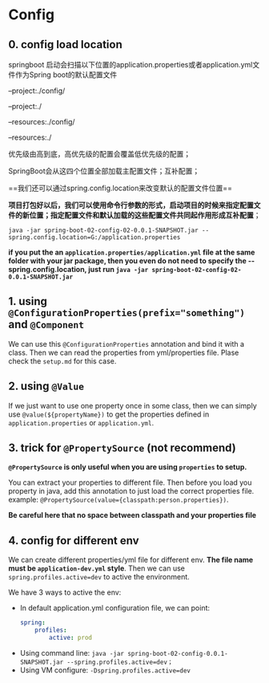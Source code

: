 # Config

## 0. config load location

springboot 启动会扫描以下位置的application.properties或者application.yml文件作为Spring boot的默认配置文件

–project:./config/

–project:./

–resources:./config/

–resources:./

优先级由高到底，高优先级的配置会覆盖低优先级的配置；

SpringBoot会从这四个位置全部加载主配置文件；互补配置；



==我们还可以通过spring.config.location来改变默认的配置文件位置==

**项目打包好以后，我们可以使用命令行参数的形式，启动项目的时候来指定配置文件的新位置；指定配置文件和默认加载的这些配置文件共同起作用形成互补配置**；

`java -jar spring-boot-02-config-02-0.0.1-SNAPSHOT.jar --spring.config.location=G:/application.properties`

**if you put the an `application.properties/application.yml` file at the same folder with your jar package, then you even do not need to specify the --spring.config.location, just run `java -jar spring-boot-02-config-02-0.0.1-SNAPSHOT.jar `**

## 1. using `@ConfigurationProperties(prefix="something")` and `@Component`

We can use this `@ConfigurationProperties` annotation and bind it with a class. Then we can read the properties from yml/properties file. Plase check the `setup.md` for this case.


## 2. using `@Value`

If we just want to use one property once in some class, then we can simply use `@value(${propertyName})` to get the properties defined in `application.properties` or `application.yml`.


## 3. trick for `@PropertySource` (not recommend)

**`@PropertySource` is only useful when you are using `properties` to setup.**

You can extract your properties to different file. Then before you load you property in java, add this annotation to just load the correct properties file. example: `@PropertySource(value={classpath:person.properties})`.

**Be careful here that no space between classpath and your properties file**


## 4. config for different env

We can create different properties/yml file for different env. **The file name must be `application-dev.yml` style**. Then we can use `spring.profiles.active=dev` to active the environment.

We have 3 ways to active the env:
-   In default application.yml configuration file, we can point:
    ```yml
    spring:
        profiles:
            active: prod
    ```
-   Using command line: `java -jar spring-boot-02-config-0.0.1-SNAPSHOT.jar --spring.profiles.active=dev；`
-   Using VM configure: `-Dspring.profiles.active=dev`
